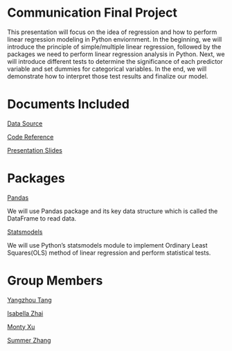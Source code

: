 Communication Final Project
=======
This presentation will focus on the idea of regression and how to perform linear regression modeling in Python enviornment. In the beginning, we will introduce the principle of simple/multiple linear regression, followed by the packages we need to perform linear regression analysis in Python. Next, we will introduce different tests to determine the significance of each predictor variable and set dummies for categorical variables. In the end, we will demonstrate how to interpret those test results and finalize our model.

# Documents Included
[Data Source](https://github.com/summerzhang423/communication/blob/main/KelleyBlueBookData.csv)

[Code Reference](https://github.com/summerzhang423/communication/blob/main/communication_code.ipynb)

[Presentation Slides](https://github.com/summerzhang423/communication/blob/main/Communication%20Final.pdf) 


Packages
=======
[Pandas](https://pandas.pydata.org/about/) 

We will use Pandas package and its key data structure which is called the DataFrame to read data.

[Statsmodels](https://www.statsmodels.org/stable/index.html)

We will use Python’s statsmodels module to implement Ordinary Least Squares(OLS) method of linear regression and perform statistical tests.

Group Members
=======
[Yangzhou Tang](https://github.com/yangzhoutang)

[Isabella Zhai](https://github.com/isabellazhai)

[Monty Xu](https://github.com/montyhsu)

[Summer Zhang](https://github.com/summerzhang423)
